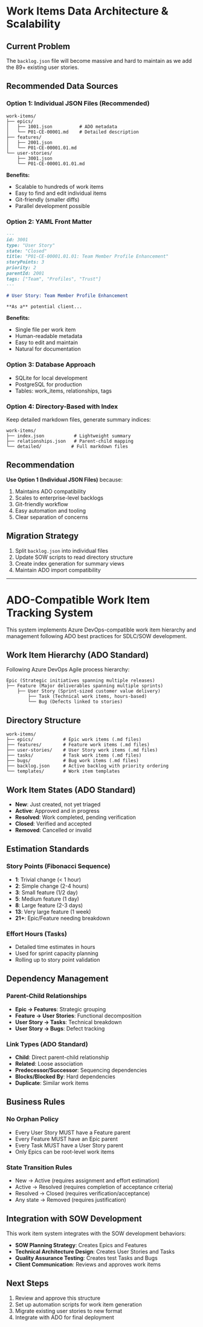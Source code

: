 # Work Items Data Architecture & Scalability

## Current Problem
The `backlog.json` file will become massive and hard to maintain as we add the 89+ existing user stories.

## Recommended Data Sources

### Option 1: Individual JSON Files (Recommended)
```
work-items/
├── epics/
│   ├── 1001.json          # ADO metadata
│   └── P01-CE-00001.md    # Detailed description
├── features/
│   ├── 2001.json
│   └── P01-CE-00001.01.md
└── user-stories/
    ├── 3001.json
    └── P01-CE-00001.01.01.md
```

**Benefits:**
- Scalable to hundreds of work items
- Easy to find and edit individual items
- Git-friendly (smaller diffs)
- Parallel development possible

### Option 2: YAML Front Matter
```markdown
---
id: 3001
type: "User Story"
state: "Closed"
title: "P01-CE-00001.01.01: Team Member Profile Enhancement"
storyPoints: 3
priority: 2
parentId: 2001
tags: ["Team", "Profiles", "Trust"]
---

# User Story: Team Member Profile Enhancement

**As a** potential client...
```

**Benefits:**
- Single file per work item
- Human-readable metadata
- Easy to edit and maintain
- Natural for documentation

### Option 3: Database Approach
- SQLite for local development
- PostgreSQL for production
- Tables: work_items, relationships, tags

### Option 4: Directory-Based with Index
Keep detailed markdown files, generate summary indices:
```
work-items/
├── index.json           # Lightweight summary
├── relationships.json   # Parent-child mapping
└── detailed/           # Full markdown files
```

## Recommendation

**Use Option 1 (Individual JSON Files)** because:
1. Maintains ADO compatibility
2. Scales to enterprise-level backlogs
3. Git-friendly workflow
4. Easy automation and tooling
5. Clear separation of concerns

## Migration Strategy

1. Split `backlog.json` into individual files
2. Update SOW scripts to read directory structure
3. Create index generation for summary views
4. Maintain ADO import compatibility

---

# ADO-Compatible Work Item Tracking System

This system implements Azure DevOps-compatible work item hierarchy and management following ADO best practices for SDLC/SOW development.

## Work Item Hierarchy (ADO Standard)

Following Azure DevOps Agile process hierarchy:

```
Epic (Strategic initiatives spanning multiple releases)
├── Feature (Major deliverables spanning multiple sprints)
    ├── User Story (Sprint-sized customer value delivery)
        ├── Task (Technical work items, hours-based)
        └── Bug (Defects linked to stories)
```

## Directory Structure

```
work-items/
├── epics/           # Epic work items (.md files)
├── features/        # Feature work items (.md files)  
├── user-stories/    # User Story work items (.md files)
├── tasks/           # Task work items (.md files)
├── bugs/            # Bug work items (.md files)
├── backlog.json     # Active backlog with priority ordering
└── templates/       # Work item templates
```

## Work Item States (ADO Standard)

- **New**: Just created, not yet triaged
- **Active**: Approved and in progress
- **Resolved**: Work completed, pending verification
- **Closed**: Verified and accepted
- **Removed**: Cancelled or invalid

## Estimation Standards

### Story Points (Fibonacci Sequence)
- **1**: Trivial change (< 1 hour)
- **2**: Simple change (2-4 hours) 
- **3**: Small feature (1/2 day)
- **5**: Medium feature (1 day)
- **8**: Large feature (2-3 days)
- **13**: Very large feature (1 week)
- **21+**: Epic/Feature needing breakdown

### Effort Hours (Tasks)
- Detailed time estimates in hours
- Used for sprint capacity planning
- Rolling up to story point validation

## Dependency Management

### Parent-Child Relationships
- **Epic → Features**: Strategic grouping
- **Feature → User Stories**: Functional decomposition  
- **User Story → Tasks**: Technical breakdown
- **User Story → Bugs**: Defect tracking

### Link Types (ADO Standard)
- **Child**: Direct parent-child relationship
- **Related**: Loose association
- **Predecessor/Successor**: Sequencing dependencies
- **Blocks/Blocked By**: Hard dependencies
- **Duplicate**: Similar work items

## Business Rules

### No Orphan Policy
- Every User Story MUST have a Feature parent
- Every Feature MUST have an Epic parent  
- Every Task MUST have a User Story parent
- Only Epics can be root-level work items

### State Transition Rules
- New → Active (requires assignment and effort estimation)
- Active → Resolved (requires completion of acceptance criteria)
- Resolved → Closed (requires verification/acceptance)
- Any state → Removed (requires justification)

## Integration with SOW Development

This work item system integrates with the SOW development behaviors:
- **SOW Planning Strategy**: Creates Epics and Features
- **Technical Architecture Design**: Creates User Stories and Tasks  
- **Quality Assurance Testing**: Creates test Tasks and Bugs
- **Client Communication**: Reviews and approves work items

## Next Steps

1. Review and approve this structure
2. Set up automation scripts for work item generation
3. Migrate existing user stories to new format
4. Integrate with ADO for final deployment
